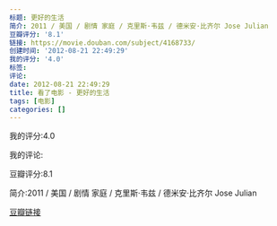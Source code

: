 ```yaml
---
标题: 更好的生活
简介: 2011 / 美国 / 剧情 家庭 / 克里斯·韦兹 / 德米安·比齐尔 Jose Julian
豆瓣评分: '8.1'
链接: https://movie.douban.com/subject/4168733/
创建时间: '2012-08-21 22:49:29'
我的评分: '4.0'
标签:
评论:
date: 2012-08-21 22:49:29
title: 看了电影 - 更好的生活
tags: [电影]
categories: []
---
```


我的评分:4.0

我的评论:

豆瓣评分:8.1

简介:2011 / 美国 / 剧情 家庭 / 克里斯·韦兹 / 德米安·比齐尔 Jose Julian

[豆瓣链接](https://movie.douban.com/subject/4168733/)

